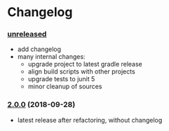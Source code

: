 # Changelog

### [unreleased]

* add changelog
* many internal changes:
    * upgrade project to latest gradle release
    * align build scripts with other projects
    * upgrade tests to junit 5
    * minor cleanup of sources

### [2.0.0] (2018-09-28)

* latest release after refactoring, without changelog

[unreleased]: https://github.com/bratkartoffel/beencode/compare/2.0.0..develop

[2.0.0]: https://github.com/bratkartoffel/beencode/tree/2.0.0
